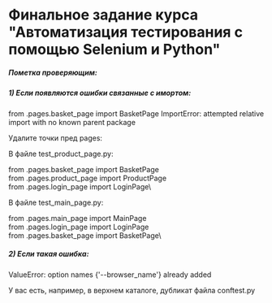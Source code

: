 # Финальное задание курса "Автоматизация тестирования с помощью Selenium и Python"

##### Пометка проверяющим:
##### 1) Если появляются ошибки связанные с имортом:
 from .pages.basket_page import BasketPage
ImportError: attempted relative import with no known parent package

Удалите точки пред pages:

В файле test_product_page.py:

from .pages.basket_page import BasketPage\
from .pages.product_page import ProductPage\
from .pages.login_page import LoginPage\

В файле test_main_page.py:

from .pages.main_page import MainPage\
from .pages.login_page import LoginPage\
from .pages.basket_page import BasketPage\

##### 2) Если такая ошибка:
ValueError: option names {'--browser_name'} already added

У вас есть, например, в верхнем каталоге, дубликат файла conftest.py
